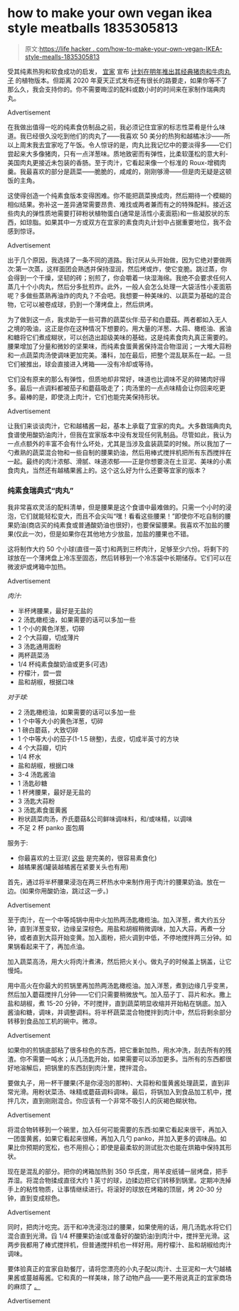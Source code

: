 # how to make your own vegan ikea style meatballs 1835305813

> 原文:[https://life hacker . com/how-to-make-your-own-vegan-IKEA-style-mealls-1835305813](https://lifehacker.com/how-to-make-your-own-vegan-ikea-style-meatballs-1835305813)

受其纯素热狗和软食成功的启发， [宜家](https://lifehacker.com/how-to-hack-the-ikea-food-market-1755817567) 宣布 [计划在明年推出其经典猪肉和牛肉丸子](https://www.bloomberg.com/news/articles/2019-05-23/ikea-s-vegan-swedish-meatballs-head-to-stores-for-fall-trial) 的植物版本。但距离 2020 年夏天正式发布还有很长的路要走，如果你等不了那么久，我会支持你的。你不需要晦涩的配料或数小时的时间来在家制作瑞典肉丸。

<label class="bxm4mm-13 juykRM">Advertisement</label>

在我做出值得一吃的纯素食仿制品之前，我必须记住宜家的标志性菜肴是什么味道。我已经很久没吃到他们的肉丸了——我喜欢 50 美分的热狗和越橘冰沙——所以上周末我去宜家吃了午饭。令人惊讶的是，肉丸比我记忆中的要淡得多——它们尝起来大多像猪肉，只有一点洋葱味。质地致密而有弹性，比柔软蓬松的意大利-美国肉丸更接近未包装的香肠。至于肉汁，它看起来像一个标准的 Roux-增稠肉羹。我最喜欢的部分是蔬菜——脆脆的，咸咸的，刚刚够滑——但是肉无疑是这顿饭的主角。

这使得创造一个纯素食版本变得困难。你不能把蔬菜换成肉，然后期待一个模糊的相似结果。弥补这一差异通常需要昂贵、难找或两者兼而有之的特殊配料。接近这些肉丸的弹性质地需要打碎粉状植物蛋白(通常是活性小麦面筋)和一些凝胶状的东西，如琼脂。如果其中一方或双方在宜家的素食肉丸计划中占据重要地位，我不会感到惊讶。

<label class="bxm4mm-13 juykRM">Advertisement</label>

出于几个原因，我选择了一条不同的道路。我讨厌从头开始做，因为它绝对要做两次:第一次蒸，这样面团会熟透并保持湿润，然后烤或炸，使它变脆。跳过蒸，你会得到一个干燥，坚韧的砖；别煎了，你会嚼着一块湿海绵。我绝不会要求任何人蒸几十个小肉丸，然后分多批煎炸。此外，一般人会怎么处理一大袋活性小麦面筋呢？多做些蒸熟再油炸的肉丸？不会吧。我想要一种美味的、以蔬菜为基础的混合物，它可以被卷成球，扔到一个薄烤盘上，然后烘烤。

为了做到这一点，我求助于一些可靠的蔬菜伙伴:茄子和白蘑菇。两者都如入无人之境的吸油，这正是你在这种情况下想要的。用大量的洋葱、大蒜、橄榄油、酱油和糖将它们煮成糊状，可以创造出超级美味的基础，这是纯素食肉丸真正需要的。腰果增加了分量和微妙的坚果味，而纯素食蛋黄酱保持混合物湿润；一大堆大蒜粉和一点蔬菜肉汤使调味更加完美。潘科，加在最后，把整个混乱联系在一起。一旦它们被推出，球会直接进入烤箱——没有冷却或等待。

它们没有原来的那么有弹性，但质地却非常好，味道也比调味不足的碎猪肉好得多。最后一点调料都被茄子和蘑菇吸走了；肉汤里的一点点味精会让你回来吃更多。最棒的是，即使浇上肉汁，它们也能完美保持形状。

<label class="bxm4mm-13 juykRM">Advertisement</label>

让我们来谈谈肉汁，它和越橘酱一起，基本上承载了宜家的肉丸。大多数瑞典肉丸食谱使用酸奶油肉汁，但我在宜家版本中没有发现任何乳制品。尽管如此，我认为一点点额外的丰富不会有什么坏处，尤其是当涉及盒装蔬菜的时候。所以我加了一勺煮熟的蔬菜混合物和一些自制的腰果奶油，然后用棒式搅拌机把所有东西搅拌在一起。最终的肉汁浓郁、滑腻、味道浓郁——正是你想要浇在土豆泥、美味的小素食肉丸，当然还有越橘果酱上的。这个这么好为什么还要等宜家的版本？

### **纯素食瑞典式“肉丸”**

我非常喜欢灵活的配料清单，但是腰果是这个食谱中最难做的。只需一个小时的浸泡，它们就能轻松变大，而且不会尖叫“嘿！看看这些腰果！”即使你不吃自制的腰果奶油(商店买的纯素食或普通酸奶油也很好)，也要保留腰果。我喜欢不加盐的腰果(仅此一次)，但是如果你在其他地方少放盐，加盐的腰果也不错。

这将制作大约 50 个小球(直径一英寸)和两到三杯肉汁，足够至少六份。将剩下的球放在一个薄烤盘上冷冻至固态，然后转移到一个冷冻袋中长期储存。它们可以在微波炉或烤箱中加热。

<label class="bxm4mm-13 juykRM">Advertisement</label>

*肉汁:*

*   半杯烤腰果，最好是无盐的
*   2 汤匙橄榄油，如果需要的话可以多加一些
*   1 个小的黄色洋葱，切碎
*   2 个大蒜瓣，切成薄片
*   3 汤匙通用面粉
*   两杯蔬菜汤
*   1/4 杯纯素食酸奶油或更多(可选)
*   柠檬汁，尝一尝
*   盐和胡椒，根据口味

*对于球:*

*   2 汤匙橄榄油，如果需要的话可以多加一些
*   1 个中等大小的黄色洋葱，切碎
*   1 磅白蘑菇，大致切碎
*   1 个中等大小的茄子(1-1.5 磅整)，去皮，切成半英寸的方块
*   4 个大蒜瓣，切片
*   1/4 杯水
*   盐和胡椒，根据口味
*   3-4 汤匙酱油
*   1 汤匙砂糖
*   1 杯烤腰果，最好是无盐的
*   3 汤匙大蒜粉
*   3 汤匙素食蛋黄酱
*   粉状蔬菜肉汤，乔氏蘑菇&公司鲜味调味料，和/或味精，以调味
*   不足 2 杯 panko 面包屑

服务于:

*   你最喜欢的土豆泥( [这些](https://skillet.lifehacker.com/how-to-making-smashing-mashed-potatoes-1820225954) 是完美的，很容易素食化)
*   越橘果酱(罐装越橘酱在紧要关头也有用)

首先，通过将半杯腰果浸泡在两三杯热水中来制作用于肉汁的腰果奶油。放在一边。(如果你用酸奶油，跳过这一步。)

<label class="bxm4mm-13 juykRM">Advertisement</label>

至于肉汁，在一个中等炖锅中用中火加热两汤匙橄榄油。加入洋葱，煮大约五分钟，直到洋葱变软，边缘呈深棕色。用盐和胡椒稍微调味，加入大蒜，再煮一分钟，或者直到大蒜开始变黄。加入面粉，把火调到中低，不停地搅拌两三分钟。如果锅看起来干了，再加点油。

加入蔬菜高汤，用大火将肉汁煮沸，然后把火关小。做丸子的时候盖上锅盖，让它慢炖。

用中高火在你最大的煎锅里再加热两汤匙橄榄油。加入洋葱，煮到边缘几乎变黑，然后加入蘑菇搅拌几分钟——它们只需要稍微放气。加入茄子丁、蒜片和水。撒上盐和胡椒，煮 15-20 分钟，不时搅拌，直到蔬菜明显收缩并开始粘在锅底。加入酱油和糖，调味，并调整调料。将半杯蔬菜混合物搅拌到肉汁中，然后将剩余部分转移到食品加工机的碗中。微凉。

<label class="bxm4mm-13 juykRM">Advertisement</label>

如果你的煎锅底部粘了很多棕色的东西，把它重新加热，用水冲洗，刮去所有的残渣。你不需要一吨水；从几汤匙开始，如果需要可以添加更多。当所有的东西都很好地溶解后，把锅里的东西刮到肉汁里，搅拌混合。

要做丸子，用一杯干腰果(不是你浸泡的那种)、大蒜粉和蛋黄酱处理蔬菜，直到非常光滑。用粉状菜汤、味精或蘑菇调料调味。最后，将锅加入到食品加工机中，搅拌几次，直到刚刚混合。你应该有一个非常不吸引人的灰褐色糊状物。

<label class="bxm4mm-13 juykRM">Advertisement</label>

将混合物转移到一个碗里，加入任何可能需要的东西:如果它看起来很干，再加入一团蛋黄酱，如果它看起来很稀，再加入几勺 panko，并加入更多的调味品。如果比你预期的宽松，也不用担心；即使是最柔软的测试批次也能在烘箱中保持其形状。

现在是混乱的部分。把你的烤箱加热到 350 华氏度，用羊皮纸铺一层烤盘，把手弄湿。将混合物揉成直径大约 1 英寸的球，边揉边把它们转移到锅里。定期冲洗掉手上的粘性物质，让事情继续进行。将滚好的球放在烤箱的顶层，烤 20-30 分钟，直到变成棕色。

<label class="bxm4mm-13 juykRM">Advertisement</label>

同时，把肉汁吃完。沥干和冲洗浸泡过的腰果，如果使用的话，用几汤匙水将它们混合直到光滑。舀 1/4 杯腰果奶油(或准备好的酸奶油)到肉汁中，搅拌至光滑。这两步我都用了棒式搅拌机，但普通搅拌机也一样好用。用柠檬汁、盐和胡椒给肉汁调味。

要体验真正的宜家自助餐厅，请将您漂亮的小丸子配以肉汁、土豆泥和一大勺越橘果酱或蔓越莓酱。它和真的一样美味，除了动物产品——更不用说真正的宜家商场 的麻烦了 [。](https://lifehacker.com/how-to-go-to-ikea-as-a-couple-without-breaking-up-1823519929)

<label class="bxm4mm-13 juykRM">Advertisement</label>